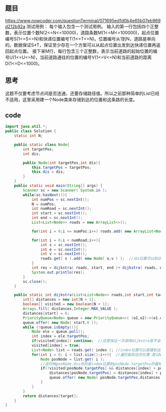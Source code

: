 ## 题目
https://www.nowcoder.com/questionTerminal/071695ed1d0b4e65b07eb969d212b92a
测试用例：
每个输入包含一个测试用例。
输入的第一行包括四个正整数，表示位置个数N(2<=N<=10000)，道路条数M(1<=M<=100000)，起点位置编号S(1<=S<=N)和快递位置编号T(1<=T<=N)。位置编号从1到N，道路是单向的。数据保证S≠T，保证至少存在一个方案可以从起点位置出发到达快递位置再返回起点位置。
接下来M行，每行包含三个正整数，表示当前道路的起始位置的编号U(1<=U<=N)，当前道路通往的位置的编号V(1<=V<=N)和当前道路的距离D(1<=D<=1000)。

## 思考
这题不仅要考虑节点间是否连通，还要存储路径值。所以之前那种简单的List已经不适用，这里采用建一个Node类来存储到达的位置和这条路的长度。
## code
```java
import java.util.*;
public class Solution {
    static int N;

    public static class Node{
        int targetPos;
        int dis;

        public Node(int targetPos,int dis){
            this.targetPos = targetPos;
            this.dis = dis;
        }
    }
    public static void main(String[] args) {
        Scanner sc = new Scanner( System.in );
        while(sc.hasNext()){
            int numPos = sc.nextInt();
            N = numPos;
            int numRoad = sc.nextInt();
            int start = sc.nextInt();
            int end = sc.nextInt();
            List<List<Node>> roads = new ArrayList<>();

            for(int i = 0;i <= numPos;i++) roads.add( new ArrayList<Node>() ) ;

            for(int i = 0;i < numRoad;i++){
                int s = sc.nextInt();
                int e = sc.nextInt();
                int v = sc.nextInt();
                roads.get( s ).add( new Node( e,v ) );  //从s位置可以到达的所有位置及其路径长
            }
            int res = dijkstra( roads, start, end )+ dijkstra( roads, end, start ) ;
            System.out.println(res);
        }
        sc.close();
    }

    public static int dijkstra(List<List<Node>> roads,int start,int target){
        int[] distances = new int[N + 1];
        boolean[] visited = new boolean[N + 1];
        Arrays.fill( distances,Integer.MAX_VALUE );
        distances[start] = 0;
        PriorityQueue<Node> queue = new PriorityQueue<>( (o1,o2)->(o1.dis - o2.dis) ); //这里必须按照距离从小到大排  这样在遍历上个节点可到达的全部节点时，会先选中距离最近的位置
        queue.offer( new Node( start,0 ));
        while (!queue.isEmpty()){
            Node ele = queue.poll();
            int index = ele.targetPos;
            if(visited[index]) continue;  //这里保证一次调用dijkstra是不会回到start点
            visited[index] = true;
            List<Node> list = roads.get( index ); //index位置可以直接到达的其他位置列表
            for(int i = 0; i < list.size();i++){  //遍历能到达的位置 是以Node形式存储
                Node posNode = list.get( i );
                //这时候posNode.dis存的是index位置到posNode.targetPos的最短距离
                if(!visited[posNode.targetPos] && distances[index] + posNode.dis < distances[posNode.targetPos] ){
                    distances[posNode.targetPos] = distances[index] + posNode.dis;
                    queue.offer( new Node( posNode.targetPos,distances[posNode.targetPos]) );
                }
            }
        }
        return distances[target];
    }
}

```